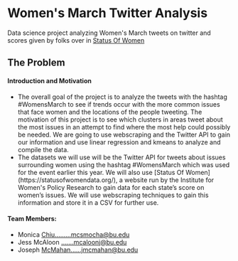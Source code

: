 # Women's March Twitter Analysis
Data science project analyzing Women's March tweets on twitter and scores given by folks over in [Status Of Women](https://statusofwomendata.org/)

## The Problem
#### Introduction and Motivation  
<ul>
    <li> The overall goal of the project is to analyze the tweets with the hashtag #WomensMarch to see if trends occur with the more common issues that face women and the locations of the people tweeting. The motivation of this project is to see which clusters in areas tweet about the most issues in an attempt to find where the most help could possibly be needed. We are going to use webscraping and the Twitter API to gain our information and use linear regression and kmeans to analyze and compile the data.</li>
    <li> The datasets we will use will be the Twitter API for tweets about issues surrounding women using the hashtag #WomensMarch which was used for the event earlier this year. We will also use [Status Of Women](https://statusofwomendata.org/), a website run by the Institute for Women's Policy Research to gain data for each state’s score on women’s issues. We will use webscraping techniques to gain this information and store it in a CSV for further use.</li>
</ul>


#### Team Members:
* Monica Chiu.........mcsmocha@bu.edu
* Jess McAloon .......mcaloonj@bu.edu
* Joseph McMahan......jmcmahan@bu.edu
